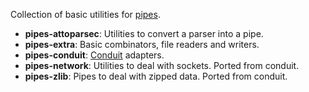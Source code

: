 Collection of basic utilities for [pipes][1].

 * **pipes-attoparsec**: Utilities to convert a parser into a pipe.
 * **pipes-extra**: Basic combinators, file readers and writers.
 * **pipes-conduit**: [Conduit][2] adapters.
 * **pipes-network**: Utilities to deal with sockets. Ported from conduit.
 * **pipes-zlib**: Pipes to deal with zipped data. Ported from conduit.

 [1]: https://github.com/Gabriel439/Haskell-Pipes-Library
 [2]: http://hackage.haskell.org/package/conduit

